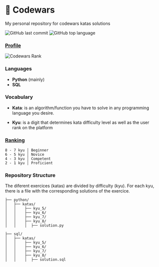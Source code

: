 # :martial_arts_uniform: Codewars

My personal repository for codewars katas solutions

![GitHub last commit](https://img.shields.io/github/last-commit/mavalos90/codewars_katas)
![GitHub top language](https://img.shields.io/github/languages/top/mavalos90/codewars_katas)

### [Profile](http://www.codewars.com/users/mavalos90)
![Codewars Rank](https://www.codewars.com/users/mavalos/badges/large)

### Languages 
- **Python** (mainly)
- **SQL**

### Vocabulary
- **Kata**: is an algorithm/function you have to solve in any programming language you desire.

- **Kyu**: is a digit that determines kata difficulty level as well as the user rank on the platform

### [Ranking](http://www.codewars.com/about)
```
8 - 7 kyu │ Beginner
6 - 5 kyu │ Novice
4 - 3 kyu │ Competent
2 - 1 kyu │ Proficient
```

### Repository Structure
The diferent exercices (katas) are divided by difficulty (kyu). For each kyu, there is a file with the corresponding solutions of the exercice.

```
├── python/
│   ├── katas/
│   │    ├── kyu_5/
│   │    ├── kyu_6/
│   │    ├── kyu_7/
│   │    ├── kyu_8/
│   │    │  ├── solution.py

├── sql/
│   ├── katas/
│   │    ├── kyu_5/
│   │    ├── kyu_6/
│   │    ├── kyu_7/
│   │    ├── kyu_8/
│   │    │  ├── solution.sql

```
